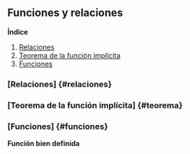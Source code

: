 ## Funciones y relaciones

**Índice**

1. [Relaciones](#relaciones)
2. [Teorema de la función implícita](#teorema)
3. [Funciones](#funciones)

### [Relaciones] {#relaciones}

### [Teorema de la función implícita] {#teorema}

### [Funciones] {#funciones}

**Función bien definida**

